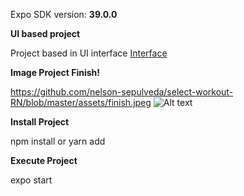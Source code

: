 Expo SDK version: **39.0.0**

**UI based project**

Project based in UI interface [Interface](https://dribbble.com/shots/14498922-PopSugar-Fitness-App-Concept)

**Image Project Finish!**

https://github.com/nelson-sepulveda/select-workout-RN/blob/master/assets/finish.jpeg
![Alt text](/relative/path/to/finish.jpeg?raw=true "Optional Title")


**Install Project**

npm install or yarn add

**Execute Project**

expo start